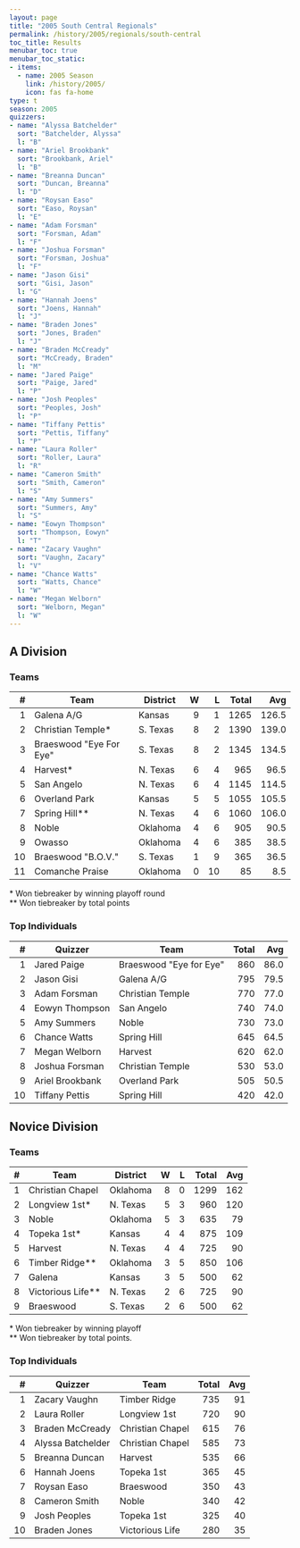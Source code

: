 ```yaml
---
layout: page
title: "2005 South Central Regionals"
permalink: /history/2005/regionals/south-central
toc_title: Results
menubar_toc: true
menubar_toc_static:
- items:
  - name: 2005 Season
    link: /history/2005/
    icon: fas fa-home
type: t
season: 2005
quizzers:
- name: "Alyssa Batchelder"
  sort: "Batchelder, Alyssa"
  l: "B"
- name: "Ariel Brookbank"
  sort: "Brookbank, Ariel"
  l: "B"
- name: "Breanna Duncan"
  sort: "Duncan, Breanna"
  l: "D"
- name: "Roysan Easo"
  sort: "Easo, Roysan"
  l: "E"
- name: "Adam Forsman"
  sort: "Forsman, Adam"
  l: "F"
- name: "Joshua Forsman"
  sort: "Forsman, Joshua"
  l: "F"
- name: "Jason Gisi"
  sort: "Gisi, Jason"
  l: "G"
- name: "Hannah Joens"
  sort: "Joens, Hannah"
  l: "J"
- name: "Braden Jones"
  sort: "Jones, Braden"
  l: "J"
- name: "Braden McCready"
  sort: "McCready, Braden"
  l: "M"
- name: "Jared Paige"
  sort: "Paige, Jared"
  l: "P"
- name: "Josh Peoples"
  sort: "Peoples, Josh"
  l: "P"
- name: "Tiffany Pettis"
  sort: "Pettis, Tiffany"
  l: "P"
- name: "Laura Roller"
  sort: "Roller, Laura"
  l: "R"
- name: "Cameron Smith"
  sort: "Smith, Cameron"
  l: "S"
- name: "Amy Summers"
  sort: "Summers, Amy"
  l: "S"
- name: "Eowyn Thompson"
  sort: "Thompson, Eowyn"
  l: "T"
- name: "Zacary Vaughn"
  sort: "Vaughn, Zacary"
  l: "V"
- name: "Chance Watts"
  sort: "Watts, Chance"
  l: "W"
- name: "Megan Welborn"
  sort: "Welborn, Megan"
  l: "W"
---
```


## A Division

### Teams

|    # | Team                    | District |    W |    L | Total |   Avg |
| ---: | ----------------------- | -------- | ---: | ---: | ----: | ----: |
|    1 | Galena A/G              | Kansas   |    9 |    1 |  1265 | 126.5 |
|    2 | Christian Temple*       | S. Texas |    8 |    2 |  1390 | 139.0 |
|    3 | Braeswood "Eye For Eye" | S. Texas |    8 |    2 |  1345 | 134.5 |
|    4 | Harvest*                | N. Texas |    6 |    4 |   965 |  96.5 |
|    5 | San Angelo              | N. Texas |    6 |    4 |  1145 | 114.5 |
|    6 | Overland Park           | Kansas   |    5 |    5 |  1055 | 105.5 |
|    7 | Spring Hill**           | N. Texas |    4 |    6 |  1060 | 106.0 |
|    8 | Noble                   | Oklahoma |    4 |    6 |   905 |  90.5 |
|    9 | Owasso                  | Oklahoma |    4 |    6 |   385 |  38.5 |
|   10 | Braeswood "B.O.V."      | S. Texas |    1 |    9 |   365 |  36.5 |
|   11 | Comanche Praise         | Oklahoma |    0 |   10 |    85 |   8.5 |

\* Won tiebreaker by winning playoff round\
\*\* Won tiebreaker by total points

### Top Individuals

|    # | Quizzer         | Team                    | Total |  Avg |
| ---: | --------------- | ----------------------- | ----: | ---: |
|    1 | Jared Paige     | Braeswood "Eye for Eye" |   860 | 86.0 |
|    2 | Jason Gisi      | Galena A/G              |   795 | 79.5 |
|    3 | Adam Forsman    | Christian Temple        |   770 | 77.0 |
|    4 | Eowyn Thompson  | San Angelo              |   740 | 74.0 |
|    5 | Amy Summers     | Noble                   |   730 | 73.0 |
|    6 | Chance Watts    | Spring Hill             |   645 | 64.5 |
|    7 | Megan Welborn   | Harvest                 |   620 | 62.0 |
|    8 | Joshua Forsman  | Christian Temple        |   530 | 53.0 |
|    9 | Ariel Brookbank | Overland Park           |   505 | 50.5 |
|   10 | Tiffany Pettis  | Spring Hill             |   420 | 42.0 |

## Novice Division

### Teams

|    # | Team              | District |    W |    L | Total |  Avg |
| ---: | ----------------- | -------- | ---: | ---: | ----: | ---: |
|    1 | Christian Chapel  | Oklahoma |    8 |    0 |  1299 |  162 |
|    2 | Longview 1st*     | N. Texas |    5 |    3 |   960 |  120 |
|    3 | Noble             | Oklahoma |    5 |    3 |   635 |   79 |
|    4 | Topeka 1st*       | Kansas   |    4 |    4 |   875 |  109 |
|    5 | Harvest           | N. Texas |    4 |    4 |   725 |   90 |
|    6 | Timber Ridge**    | Oklahoma |    3 |    5 |   850 |  106 |
|    7 | Galena            | Kansas   |    3 |    5 |   500 |   62 |
|    8 | Victorious Life** | N. Texas |    2 |    6 |   725 |   90 |
|    9 | Braeswood         | S. Texas |    2 |    6 |   500 |   62 |

\* Won tiebreaker by winning playoff\
\*\* Won tiebreaker by total points.

### Top Individuals

|    # | Quizzer           | Team             | Total |  Avg |
| ---: | ----------------- | ---------------- | ----: | ---: |
|    1 | Zacary Vaughn     | Timber Ridge     |   735 |   91 |
|    2 | Laura Roller      | Longview 1st     |   720 |   90 |
|    3 | Braden McCready   | Christian Chapel |   615 |   76 |
|    4 | Alyssa Batchelder | Christian Chapel |   585 |   73 |
|    5 | Breanna Duncan    | Harvest          |   535 |   66 |
|    6 | Hannah Joens      | Topeka 1st       |   365 |   45 |
|    7 | Roysan Easo       | Braeswood        |   350 |   43 |
|    8 | Cameron Smith     | Noble            |   340 |   42 |
|    9 | Josh Peoples      | Topeka 1st       |   325 |   40 |
|   10 | Braden Jones      | Victorious Life  |   280 |   35 |